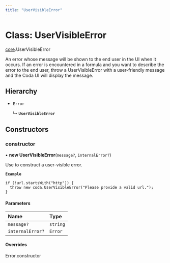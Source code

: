 ```yaml
---
title: "UserVisibleError"
---
```

# Class: UserVisibleError

[core](../modules/core.md).UserVisibleError

An error whose message will be shown to the end user in the UI when it occurs.
If an error is encountered in a formula and you want to describe the error
to the end user, throw a UserVisibleError with a user-friendly message
and the Coda UI will display the message.

## Hierarchy

- `Error`

  ↳ **`UserVisibleError`**

## Constructors

### constructor

• **new UserVisibleError**(`message?`, `internalError?`)

Use to construct a user-visible error.

**`Example`**
```
if (!url.startsWith("http")) {
  throw new coda.UserVisibleError("Please provide a valid url.");
}
```

#### Parameters

| Name | Type |
| :------ | :------ |
| `message?` | `string` |
| `internalError?` | `Error` |

#### Overrides

Error.constructor
